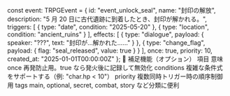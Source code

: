 const event: TRPGEvent = {
id: "event_unlock_seal",
name: "封印の解放",
description: "5 月 20 日に古代遺跡に到着したとき、封印が解かれる。",
triggers: [
{ type: "date", condition: "2025-05-20" },
{ type: "location", condition: "ancient_ruins" }
],
effects: [
{
type: "dialogue",
payload: {
speaker: "???",
text: "封印が…解かれた……"
}
},
{
type: "change_flag",
payload: {
flag: "seal_released",
value: true
}
}
],
once: true,
priority: 10,
created_at: "2025-01-01T00:00:00Z"
};
🔧 補足機能（オプション）
項目 意味
once 再発防止用。true なら発火後に記録して無効化
conditions 複雑な条件式をサポートする（例: "char.hp < 10"）
priority 複数同時トリガー時の順序制御用
tags main, optional, secret, combat, story など分類に便利
